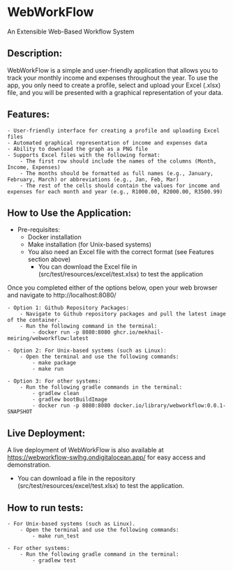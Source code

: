 # WebWorkFlow
An Extensible Web-Based Workflow System

## Description:
WebWorkFlow is a simple and user-friendly application that allows you to track your monthly income and expenses throughout 
the year. To use the app, you only need to create a profile, select and upload your Excel (.xlsx) file, and you will be 
presented with a graphical representation of your data.


## Features:
    - User-friendly interface for creating a profile and uploading Excel files
    - Automated graphical representation of income and expenses data
    - Ability to download the graph as a PNG file
    - Supports Excel files with the following format:
        - The first row should include the names of the columns (Month, Income, Expenses)
        - The months should be formatted as full names (e.g., January, February, March) or abbreviations (e.g., Jan, Feb, Mar)
        - The rest of the cells should contain the values for income and expenses for each month and year (e.g., R1000.00, R2000.00, R3500.99)


## How to Use the Application:

- Pre-requisites:
  - Docker installation
  - Make installation (for Unix-based systems)
  - You also need an Excel file with the correct format (see Features section above)
    - You can download the Excel file in (src/test/resources/excel/test.xlsx) to test the application


Once you completed either of the options below, open your web browser and navigate to http://localhost:8080/

    - Option 1: Github Repository Packages:
        - Navigate to Github repository packages and pull the latest image of the container.
        - Run the following command in the terminal:
            - docker run -p 8080:8080 ghcr.io/mekhail-meiring/webworkflow:latest

    - Option 2: For Unix-based systems (such as Linux):
        - Open the terminal and use the following commands:
            - make package 
            - make run

    - Option 3: For other systems:
        - Run the following gradle commands in the terminal:
            - gradlew clean
            - gradlew bootBuildImage
            - docker run -p 8080:8080 docker.io/library/webworkflow:0.0.1-SNAPSHOT
    

## Live Deployment:
A live deployment of WebWorkFlow is also available at https://webworkflow-swlhg.ondigitalocean.app/
for easy access and demonstration.
- You can download a file in the repository (src/test/resources/excel/test.xlsx) to test the application.


## How to run tests:
    
    - For Unix-based systems (such as Linux).
        - Open the terminal and use the following commands:
            - make run_test

    - For other systems:
        - Run the following gradle command in the terminal:
            - gradlew test
